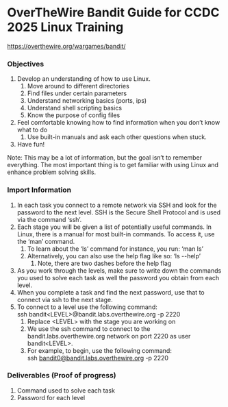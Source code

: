# OverTheWire Bandit Guide for CCDC 2025 Linux Training

https://overthewire.org/wargames/bandit/

### Objectives

1) Develop an understanding of how to use Linux.  
   1) Move around to different directories  
   2) Find files under certain parameters  
   3) Understand networking basics (ports, ips)  
   4) Understand shell scripting basics  
   5) Know the purpose of config files  
2) Feel comfortable knowing how to find information when you don’t know what to do  
   1) Use built-in manuals and ask each other questions when stuck.  
3) Have fun\!

Note: This may be a lot of information, but the goal isn’t to remember everything. The most important thing is to get familiar with using Linux and enhance problem solving skills.

### Import Information

1) In each task you connect to a remote network via SSH and look for the password to the next level. SSH is the Secure Shell Protocol and is used via the command ‘ssh’.  
2) Each stage you will be given a list of potentially useful commands. In Linux, there is a manual for most built-in commands. To access it, use the ‘man’ command.  
   1) To learn about the ‘ls’ command for instance, you run: ‘man ls’  
   2) Alternatively, you can also use the help flag like so: ‘ls \--help’  
      1) Note, there are two dashes before the help flag  
3) As you work through the levels, make sure to write down the commands you used to solve each task as well the password you obtain from each level.  
4) When you complete a task and find the next password, use that to connect via ssh to the next stage.  
5) To connect to a level use the following command:   
   ssh bandit\<LEVEL\>@bandit.labs.overthewire.org \-p 2220  
   1) Replace \<LEVEL\> with the stage you are working on  
   2) We use the ssh command to connect to the   
      bandit.labs.overthewire.org network on port 2220 as user bandit\<LEVEL\>.   
   3) For example, to begin, use the following command:  
      ssh bandit0@bandit.labs.overthewire.org \-p 2220

### Deliverables (Proof of progress)

1) Command used to solve each task  
2) Password for each level
